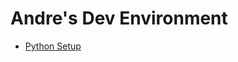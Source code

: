# Andre's Dev Environment

* [Python Setup](https://gist.github.com/thisisandreeeee/b0dccbead7b611900f0257afcbc92729)
